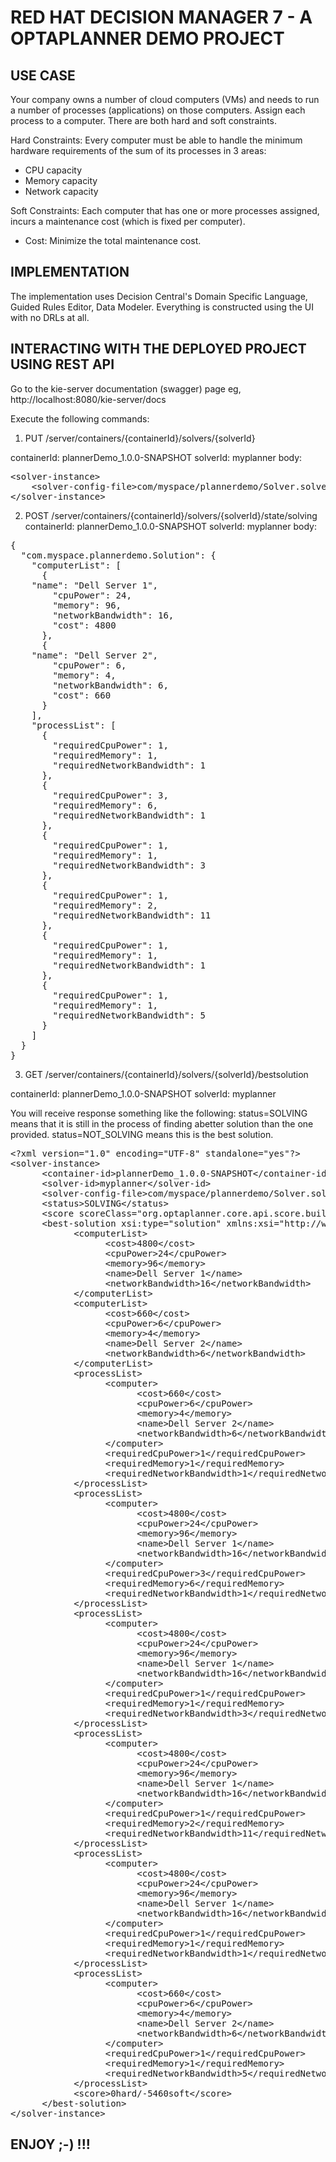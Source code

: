 # RED HAT DECISION MANAGER 7 - A OPTAPLANNER DEMO PROJECT

## USE CASE

Your company owns a number of cloud computers (VMs) and needs to run a number of processes (applications) on those computers. Assign each process to a computer.
There are both hard and soft constraints.

Hard Constraints:
Every computer must be able to handle the minimum hardware requirements of the sum of its processes in 3 areas:

* CPU capacity
* Memory capacity
* Network capacity

Soft Constraints:
Each computer that has one or more processes assigned, incurs a maintenance cost (which is fixed per computer).

* Cost: Minimize the total maintenance cost.

## IMPLEMENTATION

The implementation uses Decision Central's Domain Specific Language, Guided Rules Editor, Data Modeler. Everything is constructed using the UI with no DRLs at all.

## INTERACTING WITH THE DEPLOYED PROJECT USING REST API

Go to the kie-server documentation (swagger) page eg, http://localhost:8080/kie-server/docs

Execute the following commands:

1. PUT /server/containers/{containerId}/solvers/{solverId}

containerId: plannerDemo_1.0.0-SNAPSHOT
solverId: myplanner
body:

<pre>
&lt;solver-instance&gt;
	&lt;solver-config-file&gt;com/myspace/plannerdemo/Solver.solver.xml&lt;/solver-config-file&gt;
&lt;/solver-instance&gt;
</pre>

2. POST /server/containers/{containerId}/solvers/{solverId}/state/solving
containerId: plannerDemo_1.0.0-SNAPSHOT
solverId: myplanner
body:

<pre>
{
  "com.myspace.plannerdemo.Solution": {
    "computerList": [
      {
	"name": "Dell Server 1",
        "cpuPower": 24,
        "memory": 96,
        "networkBandwidth": 16,
        "cost": 4800
      },
      {
	"name": "Dell Server 2",
        "cpuPower": 6,
        "memory": 4,
        "networkBandwidth": 6,
        "cost": 660
      }
    ],
    "processList": [
      {
        "requiredCpuPower": 1,
        "requiredMemory": 1,
        "requiredNetworkBandwidth": 1
      },
      {
        "requiredCpuPower": 3,
        "requiredMemory": 6,
        "requiredNetworkBandwidth": 1
      },
      {
        "requiredCpuPower": 1,
        "requiredMemory": 1,
        "requiredNetworkBandwidth": 3
      },
      {
        "requiredCpuPower": 1,
        "requiredMemory": 2,
        "requiredNetworkBandwidth": 11
      },
      {
        "requiredCpuPower": 1,
        "requiredMemory": 1,
        "requiredNetworkBandwidth": 1
      },
      {
        "requiredCpuPower": 1,
        "requiredMemory": 1,
        "requiredNetworkBandwidth": 5
      }
    ]
  }
}
</pre>

3. GET /server/containers/{containerId}/solvers/{solverId}/bestsolution

containerId: plannerDemo_1.0.0-SNAPSHOT
solverId: myplanner

You will receive response something like the following:
status=SOLVING means that it is still in the process of finding abetter solution than the one provided.
status=NOT_SOLVING means this is the best solution.

<pre>
&lt;?xml version="1.0" encoding="UTF-8" standalone="yes"?&gt;
&lt;solver-instance&gt;
      &lt;container-id&gt;plannerDemo_1.0.0-SNAPSHOT&lt;/container-id&gt;
      &lt;solver-id&gt;myplanner&lt;/solver-id&gt;
      &lt;solver-config-file&gt;com/myspace/plannerdemo/Solver.solver.xml&lt;/solver-config-file&gt;
      &lt;status&gt;SOLVING&lt;/status&gt;
      &lt;score scoreClass="org.optaplanner.core.api.score.buildin.hardsoft.HardSoftScore"&gt;0hard/-5460soft&lt;/score&gt;
      &lt;best-solution xsi:type="solution" xmlns:xsi="http://www.w3.org/2001/XMLSchema-instance"&gt;
            &lt;computerList&gt;
                  &lt;cost&gt;4800&lt;/cost&gt;
                  &lt;cpuPower&gt;24&lt;/cpuPower&gt;
                  &lt;memory&gt;96&lt;/memory&gt;
                  &lt;name&gt;Dell Server 1&lt;/name&gt;
                  &lt;networkBandwidth&gt;16&lt;/networkBandwidth&gt;
            &lt;/computerList&gt;
            &lt;computerList&gt;
                  &lt;cost&gt;660&lt;/cost&gt;
                  &lt;cpuPower&gt;6&lt;/cpuPower&gt;
                  &lt;memory&gt;4&lt;/memory&gt;
                  &lt;name&gt;Dell Server 2&lt;/name&gt;
                  &lt;networkBandwidth&gt;6&lt;/networkBandwidth&gt;
            &lt;/computerList&gt;
            &lt;processList&gt;
                  &lt;computer&gt;
                        &lt;cost&gt;660&lt;/cost&gt;
                        &lt;cpuPower&gt;6&lt;/cpuPower&gt;
                        &lt;memory&gt;4&lt;/memory&gt;
                        &lt;name&gt;Dell Server 2&lt;/name&gt;
                        &lt;networkBandwidth&gt;6&lt;/networkBandwidth&gt;
                  &lt;/computer&gt;
                  &lt;requiredCpuPower&gt;1&lt;/requiredCpuPower&gt;
                  &lt;requiredMemory&gt;1&lt;/requiredMemory&gt;
                  &lt;requiredNetworkBandwidth&gt;1&lt;/requiredNetworkBandwidth&gt;
            &lt;/processList&gt;
            &lt;processList&gt;
                  &lt;computer&gt;
                        &lt;cost&gt;4800&lt;/cost&gt;
                        &lt;cpuPower&gt;24&lt;/cpuPower&gt;
                        &lt;memory&gt;96&lt;/memory&gt;
                        &lt;name&gt;Dell Server 1&lt;/name&gt;
                        &lt;networkBandwidth&gt;16&lt;/networkBandwidth&gt;
                  &lt;/computer&gt;
                  &lt;requiredCpuPower&gt;3&lt;/requiredCpuPower&gt;
                  &lt;requiredMemory&gt;6&lt;/requiredMemory&gt;
                  &lt;requiredNetworkBandwidth&gt;1&lt;/requiredNetworkBandwidth&gt;
            &lt;/processList&gt;
            &lt;processList&gt;
                  &lt;computer&gt;
                        &lt;cost&gt;4800&lt;/cost&gt;
                        &lt;cpuPower&gt;24&lt;/cpuPower&gt;
                        &lt;memory&gt;96&lt;/memory&gt;
                        &lt;name&gt;Dell Server 1&lt;/name&gt;
                        &lt;networkBandwidth&gt;16&lt;/networkBandwidth&gt;
                  &lt;/computer&gt;
                  &lt;requiredCpuPower&gt;1&lt;/requiredCpuPower&gt;
                  &lt;requiredMemory&gt;1&lt;/requiredMemory&gt;
                  &lt;requiredNetworkBandwidth&gt;3&lt;/requiredNetworkBandwidth&gt;
            &lt;/processList&gt;
            &lt;processList&gt;
                  &lt;computer&gt;
                        &lt;cost&gt;4800&lt;/cost&gt;
                        &lt;cpuPower&gt;24&lt;/cpuPower&gt;
                        &lt;memory&gt;96&lt;/memory&gt;
                        &lt;name&gt;Dell Server 1&lt;/name&gt;
                        &lt;networkBandwidth&gt;16&lt;/networkBandwidth&gt;
                  &lt;/computer&gt;
                  &lt;requiredCpuPower&gt;1&lt;/requiredCpuPower&gt;
                  &lt;requiredMemory&gt;2&lt;/requiredMemory&gt;
                  &lt;requiredNetworkBandwidth&gt;11&lt;/requiredNetworkBandwidth&gt;
            &lt;/processList&gt;
            &lt;processList&gt;
                  &lt;computer&gt;
                        &lt;cost&gt;4800&lt;/cost&gt;
                        &lt;cpuPower&gt;24&lt;/cpuPower&gt;
                        &lt;memory&gt;96&lt;/memory&gt;
                        &lt;name&gt;Dell Server 1&lt;/name&gt;
                        &lt;networkBandwidth&gt;16&lt;/networkBandwidth&gt;
                  &lt;/computer&gt;
                  &lt;requiredCpuPower&gt;1&lt;/requiredCpuPower&gt;
                  &lt;requiredMemory&gt;1&lt;/requiredMemory&gt;
                  &lt;requiredNetworkBandwidth&gt;1&lt;/requiredNetworkBandwidth&gt;
            &lt;/processList&gt;
            &lt;processList&gt;
                  &lt;computer&gt;
                        &lt;cost&gt;660&lt;/cost&gt;
                        &lt;cpuPower&gt;6&lt;/cpuPower&gt;
                        &lt;memory&gt;4&lt;/memory&gt;
                        &lt;name&gt;Dell Server 2&lt;/name&gt;
                        &lt;networkBandwidth&gt;6&lt;/networkBandwidth&gt;
                  &lt;/computer&gt;
                  &lt;requiredCpuPower&gt;1&lt;/requiredCpuPower&gt;
                  &lt;requiredMemory&gt;1&lt;/requiredMemory&gt;
                  &lt;requiredNetworkBandwidth&gt;5&lt;/requiredNetworkBandwidth&gt;
            &lt;/processList&gt;
            &lt;score&gt;0hard/-5460soft&lt;/score&gt;
      &lt;/best-solution&gt;
&lt;/solver-instance&gt;
</pre>


## ENJOY ;-) !!! 



